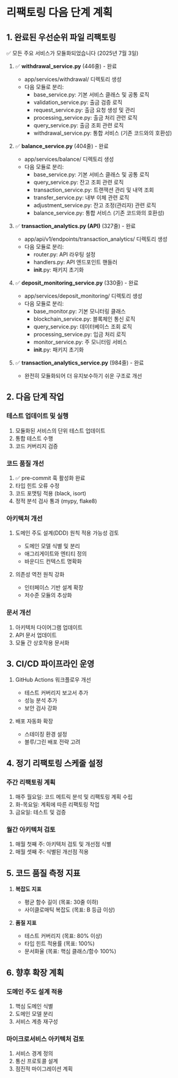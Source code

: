# 리팩토링 다음 단계 계획

## 1. 완료된 우선순위 파일 리팩토링
✅ 모든 주요 서비스가 모듈화되었습니다 (2025년 7월 3일)

1. ✅ **withdrawal_service.py** (446줄) - 완료
   - app/services/withdrawal/ 디렉토리 생성
   - 다음 모듈로 분리:
     - base_service.py: 기본 서비스 클래스 및 공통 로직
     - validation_service.py: 출금 검증 로직
     - request_service.py: 출금 요청 생성 및 관리
     - processing_service.py: 출금 처리 관련 로직
     - query_service.py: 출금 조회 관련 로직
     - withdrawal_service.py: 통합 서비스 (기존 코드와의 호환성)

2. ✅ **balance_service.py** (404줄) - 완료
   - app/services/balance/ 디렉토리 생성
   - 다음 모듈로 분리:
     - base_service.py: 기본 서비스 클래스 및 공통 로직
     - query_service.py: 잔고 조회 관련 로직
     - transaction_service.py: 트랜잭션 관리 및 내역 조회
     - transfer_service.py: 내부 이체 관련 로직
     - adjustment_service.py: 잔고 조정(관리자) 관련 로직
     - balance_service.py: 통합 서비스 (기존 코드와의 호환성)

3. ✅ **transaction_analytics.py (API)** (327줄) - 완료
   - app/api/v1/endpoints/transaction_analytics/ 디렉토리 생성
   - 다음 모듈로 분리:
     - router.py: API 라우팅 설정
     - handlers.py: API 엔드포인트 핸들러
     - __init__.py: 패키지 초기화

4. ✅ **deposit_monitoring_service.py** (330줄) - 완료
   - app/services/deposit_monitoring/ 디렉토리 생성
   - 다음 모듈로 분리:
     - base_monitor.py: 기본 모니터링 클래스
     - blockchain_service.py: 블록체인 통신 로직
     - query_service.py: 데이터베이스 조회 로직
     - processing_service.py: 입금 처리 로직
     - monitor_service.py: 주 모니터링 서비스
     - __init__.py: 패키지 초기화

5. ✅ **transaction_analytics_service.py** (984줄) - 완료
   - 완전히 모듈화되어 더 유지보수하기 쉬운 구조로 개선

## 2. 다음 단계 작업

### 테스트 업데이트 및 실행
1. 모듈화된 서비스의 단위 테스트 업데이트
2. 통합 테스트 수행
3. 코드 커버리지 검증

### 코드 품질 개선
1. ✅ pre-commit 훅 활성화 완료
2. 타입 힌트 오류 수정
3. 코드 포맷팅 적용 (black, isort)
4. 정적 분석 검사 통과 (mypy, flake8)

### 아키텍처 개선
1. 도메인 주도 설계(DDD) 원칙 적용 가능성 검토
   - 도메인 모델 식별 및 분리
   - 애그리게이트와 엔티티 정의
   - 바운디드 컨텍스트 명확화

2. 의존성 역전 원칙 강화
   - 인터페이스 기반 설계 확장
   - 저수준 모듈의 추상화

### 문서 개선
1. 아키텍처 다이어그램 업데이트
2. API 문서 업데이트
3. 모듈 간 상호작용 문서화

## 3. CI/CD 파이프라인 운영
1. GitHub Actions 워크플로우 개선
   - 테스트 커버리지 보고서 추가
   - 성능 분석 추가
   - 보안 검사 강화

2. 배포 자동화 확장
   - 스테이징 환경 설정
   - 블루/그린 배포 전략 고려

## 4. 정기 리팩토링 스케줄 설정

### 주간 리팩토링 계획
1. 매주 월요일: 코드 메트릭 분석 및 리팩토링 계획 수립
2. 화-목요일: 계획에 따른 리팩토링 작업
3. 금요일: 테스트 및 검증

### 월간 아키텍처 검토
1. 매월 첫째 주: 아키텍처 검토 및 개선점 식별
2. 매월 셋째 주: 식별된 개선점 적용

## 5. 코드 품질 측정 지표

1. **복잡도 지표**
   - 평균 함수 길이 (목표: 30줄 이하)
   - 사이클로매틱 복잡도 (목표: B 등급 이상)

2. **품질 지표**
   - 테스트 커버리지 (목표: 80% 이상)
   - 타입 힌트 적용률 (목표: 100%)
   - 문서화율 (목표: 핵심 클래스/함수 100%)

## 6. 향후 확장 계획

### 도메인 주도 설계 적용
1. 핵심 도메인 식별
2. 도메인 모델 분리
3. 서비스 계층 재구성

### 마이크로서비스 아키텍처 검토
1. 서비스 경계 정의
2. 통신 프로토콜 설계
3. 점진적 마이그레이션 계획
